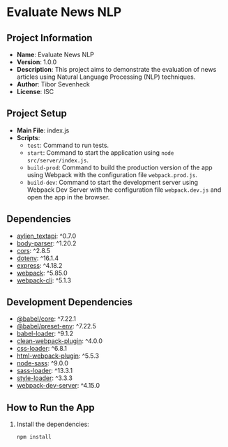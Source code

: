 # Evaluate News NLP

## Project Information

- **Name**: Evaluate News NLP
- **Version**: 1.0.0
- **Description**: This project aims to demonstrate the evaluation of news articles using Natural Language Processing (NLP) techniques.
- **Author**: Tibor Sevenheck
- **License**: ISC

## Project Setup

- **Main File**: index.js
- **Scripts**:
  - `test`: Command to run tests.
  - `start`: Command to start the application using `node src/server/index.js`.
  - `build-prod`: Command to build the production version of the app using Webpack with the configuration file `webpack.prod.js`.
  - `build-dev`: Command to start the development server using Webpack Dev Server with the configuration file `webpack.dev.js` and open the app in the browser.

## Dependencies

- [aylien_textapi](https://www.npmjs.com/package/aylien_textapi): ^0.7.0
- [body-parser](https://www.npmjs.com/package/body-parser): ^1.20.2
- [cors](https://www.npmjs.com/package/cors): ^2.8.5
- [dotenv](https://www.npmjs.com/package/dotenv): ^16.1.4
- [express](https://www.npmjs.com/package/express): ^4.18.2
- [webpack](https://www.npmjs.com/package/webpack): ^5.85.0
- [webpack-cli](https://www.npmjs.com/package/webpack-cli): ^5.1.3

## Development Dependencies

- [@babel/core](https://www.npmjs.com/package/@babel/core): ^7.22.1
- [@babel/preset-env](https://www.npmjs.com/package/@babel/preset-env): ^7.22.5
- [babel-loader](https://www.npmjs.com/package/babel-loader): ^9.1.2
- [clean-webpack-plugin](https://www.npmjs.com/package/clean-webpack-plugin): ^4.0.0
- [css-loader](https://www.npmjs.com/package/css-loader): ^6.8.1
- [html-webpack-plugin](https://www.npmjs.com/package/html-webpack-plugin): ^5.5.3
- [node-sass](https://www.npmjs.com/package/node-sass): ^9.0.0
- [sass-loader](https://www.npmjs.com/package/sass-loader): ^13.3.1
- [style-loader](https://www.npmjs.com/package/style-loader): ^3.3.3
- [webpack-dev-server](https://www.npmjs.com/package/webpack-dev-server): ^4.15.0

## How to Run the App

1. Install the dependencies:

   ```shell
   npm install
